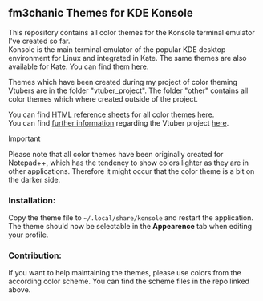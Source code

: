 ## fm3chanic Themes for KDE Konsole

This repository contains all color themes for the Konsole terminal emulator I've created so far.<br> 
Konsole is the main terminal emulator of the popular KDE desktop environment for Linux and integrated in Kate. The same themes are also available for Kate. You can find them [here](https://github.com/fm3chanic/ksyntaxhighlighting_themes).

Themes which have been created during my project of color theming Vtubers are in the folder "vtuber_project". The folder "other" contains all color themes which where created outside of the project.

You can find [HTML reference sheets](https://github.com/fm3chanic/color_schemes) for all color themes [here](https://github.com/fm3chanic/color_schemes).<br>
You can find [further information](https://github.com/fm3chanic/vtuber_project) regarding the Vtuber project [here](https://github.com/fm3chanic/vtuber_project).

> [!IMPORTANT]
> Please note that all color themes have been originally created for Notepad++, which has the tendency to show colors lighter as they are in other applications. Therefore it might occur that the color theme is a bit on the darker side.

### Installation:

Copy the theme file to `~/.local/share/konsole` and restart the application. 
The theme should now be selectable in the **Appearence** tab when editing your profile.

### Contribution:

If you want to help maintaining the themes, please use colors from the according color scheme. You can find the scheme files in the repo linked above.
